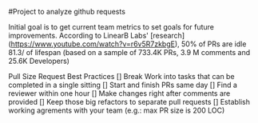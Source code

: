 #Project to analyze github requests

Initial goal is to get current team metrics to set goals for future improvements.
According to LinearB Labs' [research] (https://www.youtube.com/watch?v=r6v5R7zkbgE), 50% of PRs are idle 81.3/ of lifespan (based on a sample of 733.4K PRs, 3.9 M comments and 25.6K Developers)


Pull Size Request Best Practices
[] Break Work into tasks that can be completed in a single sitting
[] Start and finish PRs same day
[] Find a reviewer within one hour
[] Make changes right after comments are provided
[] Keep those big refactors to separate pull requests
[] Establish working agrements with your team (e.g.: max PR size is 200 LOC)
